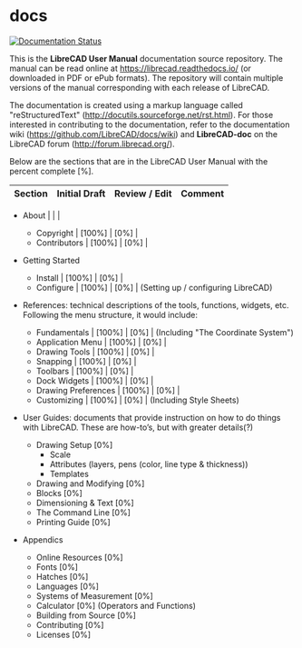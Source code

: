 # docs
[![Documentation Status](https://readthedocs.org/projects/librecad/badge/?version=latest)](https://librecad.readthedocs.io/en/latest/?badge=latest)

This is the **LibreCAD User Manual** documentation source repository.  The manual can be read online at https://librecad.readthedocs.io/ (or downloaded in PDF or ePub formats). The repository will contain multiple versions of the manual corresponding with each release of LibreCAD.

The documentation is created using a markup language called "reStructuredText" (http://docutils.sourceforge.net/rst.html).  For those interested in contributing to the documentation, refer to the documentation wiki (https://github.com/LibreCAD/docs/wiki) and **LibreCAD-doc** on the LibreCAD forum (http://forum.librecad.org/).


Below are the sections that are in the LibreCAD User Manual with the percent complete [%].


Section | Initial Draft | Review / Edit | Comment
--- | --- | --- | ---

- About | | |
   - Copyright | [100%] | [0%] |
   - Contributors | [100%] | [0%] |

- Getting Started
   - Install | [100%] | [0%] |
   - Configure | [100%] | [0%] | (Setting up / configuring LibreCAD)

- References: technical descriptions of the tools, functions, widgets, etc.  Following the menu structure, it would include:
   - Fundamentals | [100%] | [0%] | (Including "The Coordinate System")
   - Application Menu | [100%] | [0%] |
   - Drawing Tools | [100%] | [0%] |
   - Snapping | [100%] | [0%] |
   - Toolbars | [100%] | [0%] |
   - Dock Widgets | [100%] | [0%] |
   - Drawing Preferences | [100%] | [0%] |
   - Customizing | [100%] | [0%] | (Including Style Sheets)

- User Guides: documents that provide instruction on how to do things with LibreCAD.  These are how-to’s, but with greater details(?)
   - Drawing Setup           [0%]
      - Scale
      - Attributes (layers, pens (color, line type & thickness))
      - Templates
   - Drawing and Modifying   [0%]
   - Blocks                  [0%]
   - Dimensioning & Text     [0%]
   - The Command Line        [0%]
   - Printing Guide          [0%]

- Appendics
   - Online Resources        [0%]
   - Fonts                   [0%]
   - Hatches                 [0%]
   - Languages               [0%]
   - Systems of Measurement  [0%]
   - Calculator              [0%]    (Operators and Functions)
   - Building from Source    [0%]
   - Contributing            [0%]
   - Licenses                [0%]


